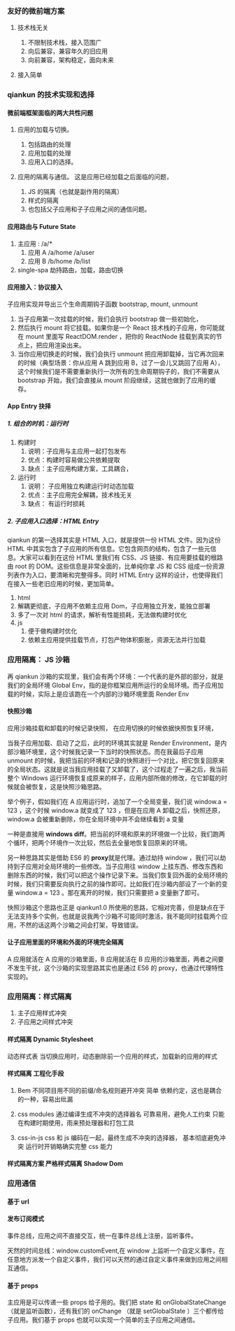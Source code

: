 ### 友好的微前端方案

1. 技术栈无关

   1. 不限制技术栈，接入范围广
   2. 向后兼容，兼容年久的旧应用
   3. 向前兼容，架构稳定，面向未来

2. 接入简单

### qiankun 的技术实现和选择

#### 微前端框架面临的两大共性问题

1. 应用的加载与切换。

   1. 包括路由的处理
   2. 应用加载的处理
   3. 应用入口的选择。

2. 应用的隔离与通信。
   这是应用已经加载之后面临的问题，
   1. JS 的隔离（也就是副作用的隔离）
   2. 样式的隔离
   3. 也包括父子应用和子子应用之间的通信问题。

#### 应用路由与 Future State

1. 主应用 : /a/\*
   1. 应用 A
      /a/home
      /a/user
   2. 应用 B
      /b/home
      /b/list
2. single-spa 劫持路由，加载，路由切换

#### 应用接入：协议接入

子应用实现并导出三个生命周期钩子函数 bootstrap, mount, unmount

1. 当子应用第一次挂载的时候，我们会执行 bootstrap 做一些初始化，
2. 然后执行 mount 将它挂载。如果你是一个 React 技术栈的子应用，你可能就在 mount 里面写 ReactDOM.render ，把你的 ReactNode 挂载到真实的节点上，把应用渲染出来。
3. 当你应用切换走的时候，我们会执行 unmount 把应用卸载掉，当它再次回来的时候（典型场景：你从应用 A 跳到应用 B，过了一会儿又跳回了应用 A），这个时候我们是不需要重新执行一次所有的生命周期钩子的，我们不需要从 bootstrap 开始，我们会直接从 mount 阶段继续，这就也做到了应用的缓存。

#### App Entry 抉择

##### 1. 组合的时机：运行时

1. 构建时
   1. 说明：子应用与主应用一起打包发布
   2. 优点：构建时容易做公共依赖提取
   3. 缺点：主子应用构建方案，工具耦合，
2. 运行时
   1. 说明： 子应用独立构建运行时动态加载
   2. 优点：主子应用完全解耦，技术栈无关
   3. 缺点： 有运行时损耗

##### 2. 子应用入口选择：HTML Entry

qiankun 的第一选择其实是 HTML 入口，就是提供一份 HTML 文件。因为这份 HTML 中其实包含了子应用的所有信息。它包含网页的结构，包含了一些元信息。大家可以看到在这份 HTML 里我们有 CSS、JS 链接、有应用要挂载的根路由 root 的 DOM。这些信息是非常全面的，比单纯你拿 JS 和 CSS 组成一份资源列表作为入口，要清晰和完整得多。同时 HTML Entry 这样的设计，也使得我们在接入一些老旧应用的时候，更加简单。

1. html
1. 解耦更彻底，子应用不依赖主应用 Dom，子应用独立开发，能独立部署
1. 多了一次对 html 的请求，解析有性能损耗，无法做构建时优化
1. js
   1. 便于做构建时优化
   2. 依赖主应用提供挂载节点，打包产物体积膨胀，资源无法并行加载

### 应用隔离： JS 沙箱

再 qiankun 沙箱的实现里，我们会有两个环境：一个代表的是外部的部分，就是我们的全局环境 Global Env，指的是你框架应用所运行的全局环境。而子应用加载的时候，实际上是应该跑在一个内部的沙箱环境里面 Render Env

#### 快照沙箱

应用沙箱挂载和卸载的时候记录快照，
在应用切换的时候依据快照恢复环境，

当我子应用加载、启动了之后，此时的环境其实就是 Render Environment，是内部沙箱环境里，这个时候我记录一下当时的快照状态。而在我最后子应用 unmount 的时候，我把当前的环境和记录的快照进行一个对比，把它恢复回原来的全局状态。这就是说当我应用挂载了又卸载了，这个过程走了一遍之后，我当前整个 Windows 运行环境恢复成原来的样子，应用内部所做的修改，在它卸载的时候就会被恢复，这是快照沙箱思路。

举个例子，假如我们在 A 应用运行时，追加了一个全局变量，我们说 window.a = 123 ，这个时候 window.a 就变成了 123 ，但是在应用 A 卸载之后，快照还原， window.a 会被重新删除，你在全局环境中并不会继续看到 a 变量

一种是直接用 **windows diff**。把当前的环境和原来的环境做一个比较，我们跑两个循环，把两个环境作一次比较，然后去全量地恢复回原来的环境。

另一种思路其实是借助 ES6 的 **proxy**就是代理。通过劫持 window ，我们可以劫持到子应用对全局环境的一些修改。当子应用往 window 上挂东西、修改东西和删除东西的时候，我们可以把这个操作记录下来。当我们恢复回外面的全局环境的时候，我们只需要反向执行之前的操作即可。比如我们在沙箱内部设了一个新的变量 window.a = 123 。那在离开的时候，我们只需要把 a 变量删了即可。

快照沙箱这个思路也正是 qiankun1.0 所使用的思路，它相对完善，但是缺点在于无法支持多个实例，也就是说我两个沙箱不可能同时激活，我不能同时挂载两个应用，不然的话这两个沙箱之间会打架，导致错误。

#### 让子应用里面的环境和外面的环境完全隔离

A 应用就活在 A 应用的沙箱里面，B 应用就活在 B 应用的沙箱里面，两者之间要不发生干扰，这个沙箱的实现思路其实也是通过 ES6 的 proxy，也通过代理特性实现的。

### 应用隔离：样式隔离

1. 主子应用样式冲突
2. 子应用之间样式冲突

#### 样式隔离 Dynamic Stylesheet

动态样式表 当切换应用时，动态删除前一个应用的样式，加载新的应用的样式

#### 样式隔离 工程化手段

1. Bem
   不同项目用不同的前缀/命名规则避开冲突
   简单
   依赖约定，这也是耦合的一种，容易出纰漏

2. css modules
   通过编译生成不冲突的选择器名
   可靠易用，避免人工约束
   只能在构建时期使用，雨来预处理器和打包工具

3. css-in-js
   css 和 js 编码在一起，最终生成不冲突的选择器，
   基本彻底避免冲突
   运行时开销略确实完整 css 能力

#### 样式隔离方案 严格样式隔离 Shadow Dom

### 应用通信

#### 基于 url

#### 发布订阅模式

事件总线，应用之间不直接交互，统一在事件总线上注册，监听事件。

天然的时间总线：window.customEvent,在 window 上监听一个自定义事件，在任意地方派发一个自定义事件，我们可以天然的通过自定义事件来做到应用之间相互通信。

#### 基于 props

主应用是可以传递一些 props 给子用的。我们把 state 和 onGlobalStateChange （就是监听函数），还有我们的 onChange （就是 setGlobalState ）三个都传给子应用。我们基于 props 也就可以实现一个简单的主子应用之间通信。
